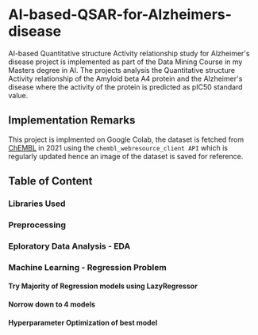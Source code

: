 # AI-based-QSAR-for-Alzheimers-disease
AI-based Quantitative structure Activity relationship study for Alzheimer's disease project is implemented as part of the Data Mining Course in my Masters degree in AI.
The projects analysis the Quantitative structure Activity relationship of the Amyloid beta A4 protein and the Alzheimer's disease where the activity of the protein is
predicted as pIC50 standard value.

## Implementation Remarks
This project is implmented on Google Colab, the dataset is fetched from [ChEMBL](https://www.ebi.ac.uk/chembl/) in 2021 using the `chembl_webresource_client API` which is regularly updated
hence an image of the dataset is saved for reference.


## Table of Content
### Libraries Used
### Preprocessing
### Eploratory Data Analysis - EDA
### Machine Learning - Regression Problem
#### Try Majority of Regression models using LazyRegressor
#### Norrow down to 4 models
#### Hyperparameter Optimization of best model
